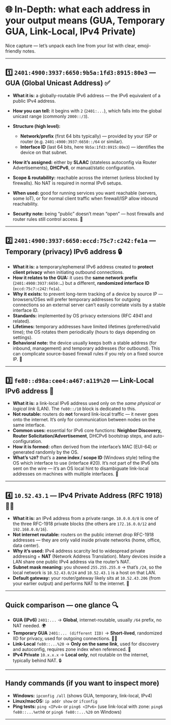 

# 🌐 In-Depth: what each address in your output means (GUA, Temporary GUA, Link-Local, IPv4 Private)

Nice capture — let’s unpack each line from your list with clear, emoji-friendly notes.

---

## 1️⃣ `2401:4900:3937:6650:9b5a:1fd3:8915:80e3` — **GUA (Global Unicast Address)** ✅

* **What it is:** a globally-routable IPv6 address — the IPv6 equivalent of a public IPv4 address.
* **How you can tell:** it begins with `2` (`2401:...`), which falls into the global unicast range (commonly `2000::/3`).
* **Structure (high level):**

  * **Network/prefix** (first 64 bits typically) — provided by your ISP or router (e.g. `2401:4900:3937:6650::/64` or similar).
  * **Interface ID** (last 64 bits, here `9b5a:1fd3:8915:80e3`) — identifies the device on that subnet.
* **How it’s assigned:** either by **SLAAC** (stateless autoconfig via Router Advertisements), **DHCPv6**, or manual/static configuration.
* **Scope & routability:** reachable across the internet (unless blocked by firewalls). No NAT is required in normal IPv6 setups.
* **When used:** good for running services you want reachable (servers, some IoT), or for normal client traffic when firewall/ISP allow inbound reachability.
* **Security note:** being “public” doesn’t mean “open” — host firewalls and router rules still control access. 🔐

---

## 2️⃣ `2401:4900:3937:6650:eccd:75c7:c242:fe1a` — **Temporary (privacy) IPv6 address** 🔒

* **What it is:** a temporary/ephemeral IPv6 address created to **protect client privacy** when initiating outbound connections.
* **How it relates to the GUA:** it uses the **same network prefix** (`2401:4900:3937:6650:…`) but a different, **randomized interface ID** (`eccd:75c7:c242:fe1a`).
* **Why it exists:** to prevent long-term tracking of a device by source IP — browsers/OSes will prefer temporary addresses for outgoing connections so an external server can’t easily correlate visits by a stable interface ID.
* **Standards:** implemented by OS privacy extensions (RFC 4941 and related).
* **Lifetimes:** temporary addresses have limited lifetimes (preferred/valid time); the OS rotates them periodically (hours to days depending on settings).
* **Behavioral note:** the device usually keeps both a stable address (for inbound, management) and temporary addresses (for outbound). This can complicate source-based firewall rules if you rely on a fixed source IP. 🔁

---

## 3️⃣ `fe80::d98a:cee4:a467:a119%20` — **Link-Local IPv6 address** 🚪

* **What it is:** a link-local IPv6 address used only on the *same physical or logical link* (LAN). The `fe80::/10` block is dedicated to this.
* **Not routable:** routers do **not** forward link-local traffic — it never goes onto the internet. It’s only for communication between nodes on the same interface.
* **Common uses:** essential for IPv6 core functions: **Neighbor Discovery, Router Solicitation/Advertisement**, DHCPv6 bootstrap steps, and auto-configuration.
* **How it is formed:** often derived from the interface’s MAC (EUI-64) or generated randomly by the OS.
* **What’s `%20`?** that’s a **zone index / scope ID** (Windows style) telling the OS which interface to use (interface #20). It’s not part of the IPv6 bits sent on the wire — it’s an OS local hint to disambiguate link-local addresses on machines with multiple interfaces. 🧭

---

## 4️⃣ `10.52.43.1` — **IPv4 Private Address (RFC 1918)** 🚫🌐

* **What it is:** an IPv4 address from a private range. `10.0.0.0/8` is one of the three RFC-1918 private blocks (the others are `172.16.0.0/12` and `192.168.0.0/16`).
* **Not internet routable:** routers on the public internet drop RFC-1918 addresses — they are only valid inside private networks (home, office, data center).
* **Why it’s used:** IPv4 address scarcity led to widespread private addressing + **NAT** (Network Address Translation). Many devices inside a LAN share one public IPv4 address via the router’s NAT.
* **Subnet mask meaning:** you showed `255.255.255.0` → that’s `/24`, so the local network is `10.52.43.0/24` and `10.52.43.1` is a host on that LAN.
* **Default gateway:** your router/gateway likely sits at `10.52.43.206` (from your earlier output) and performs NAT to the internet. 🔁

---

## Quick comparison — one glance 🔍

* **GUA (IPv6)** `2401:...` → **Global**, internet-routable, usually `/64` prefix, no NAT needed. 🌍
* **Temporary GUA** `2401:... (different IID)` → **Short-lived**, randomized IID for privacy, used for outgoing connections. 🕵️‍♂️
* **Link-Local** `fe80::...%20` → **Only on the same link**, used for discovery and autoconfig, requires zone index when referenced. 🚪
* **IPv4 Private** `10.x.x.x` → **Local only**, not routable on the internet, typically behind NAT. 🔒

---

## Handy commands (if you want to inspect more)

* **Windows:** `ipconfig /all` (shows GUA, temporary, link-local, IPv4)
* **Linux/macOS:** `ip addr show` or `ifconfig`
* **Ping tests:** `ping <IPv4>` or `ping6 <IPv6>` (use link-local with zone: `ping6 fe80::...%eth0` or `ping6 fe80::...%20` on Windows)

---